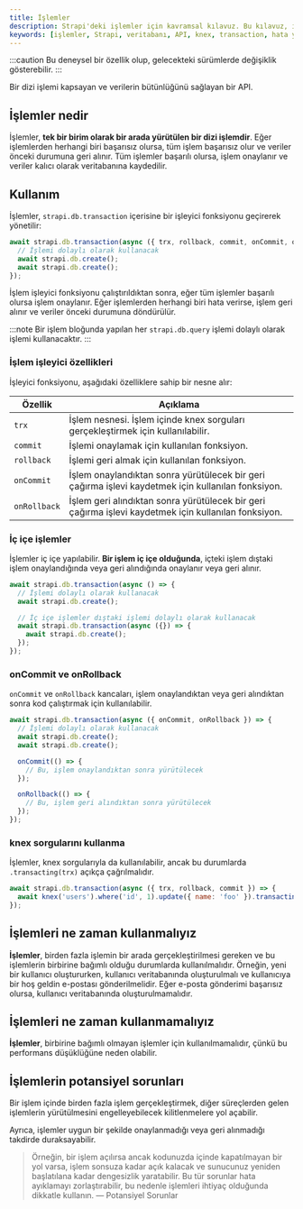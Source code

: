 ```yaml
---
title: İşlemler
description: Strapi'deki işlemler için kavramsal kılavuz. Bu kılavuz, işlemlerin nasıl çalıştığını, ne zaman kullanılacağını ve potansiyel sorunları ele alıyor. İşlemler, veritabanı bütünlüğünü korumak için önemlidir.
keywords: [işlemler, Strapi, veritabanı, API, knex, transaction, hata yönetimi]
---
```


:::caution
Bu deneysel bir özellik olup, gelecekteki sürümlerde değişiklik gösterebilir.
:::

Bir dizi işlemi kapsayan ve verilerin bütünlüğünü sağlayan bir API.

## İşlemler nedir

İşlemler, **tek bir birim olarak bir arada yürütülen bir dizi işlemdir**. Eğer işlemlerden herhangi biri başarısız olursa, tüm işlem başarısız olur ve veriler önceki durumuna geri alınır. Tüm işlemler başarılı olursa, işlem onaylanır ve veriler kalıcı olarak veritabanına kaydedilir.

## Kullanım

İşlemler, `strapi.db.transaction` içerisine bir işleyici fonksiyonu geçirerek yönetilir:

```js
await strapi.db.transaction(async ({ trx, rollback, commit, onCommit, onRollback }) => {
  // İşlemi dolaylı olarak kullanacak
  await strapi.db.create();
  await strapi.db.create();
});
```

İşlem işleyici fonksiyonu çalıştırıldıktan sonra, eğer tüm işlemler başarılı olursa işlem onaylanır. Eğer işlemlerden herhangi biri hata verirse, işlem geri alınır ve veriler önceki durumuna döndürülür.

:::note
Bir işlem bloğunda yapılan her `strapi.db.query` işlemi dolaylı olarak işlemi kullanacaktır.
:::

### İşlem işleyici özellikleri

İşleyici fonksiyonu, aşağıdaki özelliklere sahip bir nesne alır:

| Özellik      | Açıklama                                                                                 |
| ------------ | --------------------------------------------------------------------------------------- |
| `trx`        | İşlem nesnesi. İşlem içinde knex sorguları gerçekleştirmek için kullanılabilir.        |
| `commit`     | İşlemi onaylamak için kullanılan fonksiyon.                                             |
| `rollback`   | İşlemi geri almak için kullanılan fonksiyon.                                            |
| `onCommit`   | İşlem onaylandıktan sonra yürütülecek bir geri çağırma işlevi kaydetmek için kullanılan fonksiyon. |
| `onRollback` | İşlem geri alındıktan sonra yürütülecek bir geri çağırma işlevi kaydetmek için kullanılan fonksiyon. |

### İç içe işlemler

İşlemler iç içe yapılabilir. **Bir işlem iç içe olduğunda**, içteki işlem dıştaki işlem onaylandığında veya geri alındığında onaylanır veya geri alınır.

```js
await strapi.db.transaction(async () => {
  // İşlemi dolaylı olarak kullanacak
  await strapi.db.create();

  // İç içe işlemler dıştaki işlemi dolaylı olarak kullanacak
  await strapi.db.transaction(async ({}) => {
    await strapi.db.create();
  });
});
```

### onCommit ve onRollback

`onCommit` ve `onRollback` kancaları, işlem onaylandıktan veya geri alındıktan sonra kod çalıştırmak için kullanılabilir.

```js
await strapi.db.transaction(async ({ onCommit, onRollback }) => {
  // İşlemi dolaylı olarak kullanacak
  await strapi.db.create();
  await strapi.db.create();

  onCommit(() => {
    // Bu, işlem onaylandıktan sonra yürütülecek
  });

  onRollback(() => {
    // Bu, işlem geri alındıktan sonra yürütülecek
  });
});
```

### knex sorgularını kullanma

İşlemler, knex sorgularıyla da kullanılabilir, ancak bu durumlarda `.transacting(trx)` açıkça çağrılmalıdır.

```js
await strapi.db.transaction(async ({ trx, rollback, commit }) => {
  await knex('users').where('id', 1).update({ name: 'foo' }).transacting(trx);
});
```

## İşlemleri ne zaman kullanmalıyız

**İşlemler**, birden fazla işlemin bir arada gerçekleştirilmesi gereken ve bu işlemlerin birbirine bağımlı olduğu durumlarda kullanılmalıdır. Örneğin, yeni bir kullanıcı oluştururken, kullanıcı veritabanında oluşturulmalı ve kullanıcıya bir hoş geldin e-postası gönderilmelidir. Eğer e-posta gönderimi başarısız olursa, kullanıcı veritabanında oluşturulmamalıdır.

## İşlemleri ne zaman kullanmamalıyız

**İşlemler**, birbirine bağımlı olmayan işlemler için kullanılmamalıdır, çünkü bu performans düşüklüğüne neden olabilir.

## İşlemlerin potansiyel sorunları

Bir işlem içinde birden fazla işlem gerçekleştirmek, diğer süreçlerden gelen işlemlerin yürütülmesini engelleyebilecek kilitlenmelere yol açabilir.

Ayrıca, işlemler uygun bir şekilde onaylanmadığı veya geri alınmadığı takdirde duraksayabilir.

> Örneğin, bir işlem açılırsa ancak kodunuzda içinde kapatılmayan bir yol varsa, işlem sonsuza kadar açık kalacak ve sunucunuz yeniden başlatılana kadar dengesizlik yaratabilir. Bu tür sorunlar hata ayıklamayı zorlaştırabilir, bu nedenle işlemleri ihtiyaç olduğunda dikkatle kullanın.
— Potansiyel Sorunlar
